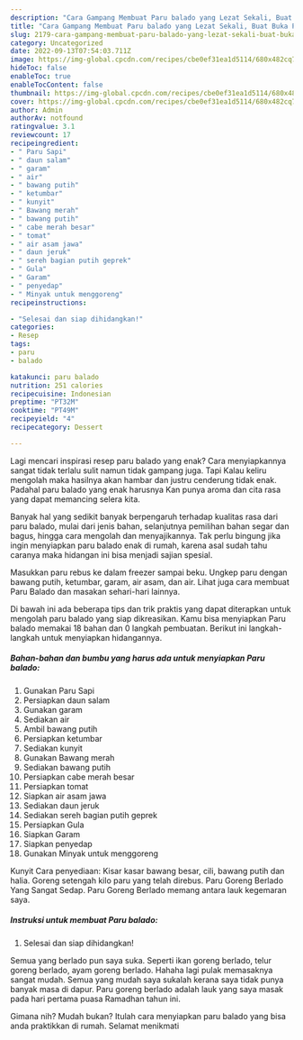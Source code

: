 ```yaml
---
description: "Cara Gampang Membuat Paru balado yang Lezat Sekali, Buat Buka Puasa Menggugah Selera"
title: "Cara Gampang Membuat Paru balado yang Lezat Sekali, Buat Buka Puasa Menggugah Selera"
slug: 2179-cara-gampang-membuat-paru-balado-yang-lezat-sekali-buat-buka-puasa-menggugah-selera
category: Uncategorized
date: 2022-09-13T07:54:03.711Z
image: https://img-global.cpcdn.com/recipes/cbe0ef31ea1d5114/680x482cq70/paru-balado-foto-resep-utama.jpg
hideToc: false
enableToc: true
enableTocContent: false
thumbnail: https://img-global.cpcdn.com/recipes/cbe0ef31ea1d5114/680x482cq70/paru-balado-foto-resep-utama.jpg
cover: https://img-global.cpcdn.com/recipes/cbe0ef31ea1d5114/680x482cq70/paru-balado-foto-resep-utama.jpg
author: Admin
authorAv: notfound
ratingvalue: 3.1
reviewcount: 17
recipeingredient:
- " Paru Sapi"
- " daun salam"
- " garam"
- " air"
- " bawang putih"
- " ketumbar"
- " kunyit"
- " Bawang merah"
- " bawang putih"
- " cabe merah besar"
- " tomat"
- " air asam jawa"
- " daun jeruk"
- " sereh bagian putih geprek"
- " Gula"
- " Garam"
- " penyedap"
- " Minyak untuk menggoreng"
recipeinstructions:

- "Selesai dan siap dihidangkan!"
categories:
- Resep
tags:
- paru
- balado

katakunci: paru balado 
nutrition: 251 calories
recipecuisine: Indonesian
preptime: "PT32M"
cooktime: "PT49M"
recipeyield: "4"
recipecategory: Dessert

---
```



Lagi mencari inspirasi resep paru balado yang enak? Cara menyiapkannya sangat tidak terlalu sulit namun tidak gampang juga. Tapi Kalau keliru mengolah maka hasilnya akan hambar dan justru cenderung tidak enak. Padahal paru balado yang enak harusnya Kan punya aroma dan cita rasa yang dapat memancing selera kita.


Banyak hal yang sedikit banyak berpengaruh terhadap kualitas rasa dari paru balado, mulai dari jenis bahan, selanjutnya pemilihan bahan segar dan bagus, hingga cara mengolah dan menyajikannya. Tak perlu bingung jika ingin menyiapkan paru balado enak di rumah, karena asal sudah tahu caranya maka hidangan ini bisa menjadi sajian spesial.

Masukkan paru rebus ke dalam freezer sampai beku. Ungkep paru dengan bawang putih, ketumbar, garam, air asam, dan air. Lihat juga cara membuat Paru Balado dan masakan sehari-hari lainnya.


Di bawah ini ada beberapa tips dan trik praktis yang dapat diterapkan untuk mengolah paru balado yang siap dikreasikan. Kamu bisa menyiapkan Paru balado memakai 18 bahan dan 0 langkah pembuatan. Berikut ini langkah-langkah untuk menyiapkan hidangannya.

<!--inarticleads1-->

##### Bahan-bahan dan bumbu yang harus ada untuk menyiapkan Paru balado:

1. Gunakan  Paru Sapi
1. Persiapkan  daun salam
1. Gunakan  garam
1. Sediakan  air
1. Ambil  bawang putih
1. Persiapkan  ketumbar
1. Sediakan  kunyit
1. Gunakan  Bawang merah
1. Sediakan  bawang putih
1. Persiapkan  cabe merah besar
1. Persiapkan  tomat
1. Siapkan  air asam jawa
1. Sediakan  daun jeruk
1. Sediakan  sereh bagian putih geprek
1. Persiapkan  Gula
1. Siapkan  Garam
1. Siapkan  penyedap
1. Gunakan  Minyak untuk menggoreng


Kunyit Cara penyediaan: Kisar kasar bawang besar, cili, bawang putih dan halia. Goreng setengah kilo paru yang telah direbus. Paru Goreng Berlado Yang Sangat Sedap. Paru Goreng Berlado memang antara lauk kegemaran saya. 

<!--inarticleads2-->

##### Instruksi untuk membuat Paru balado:


1. Selesai dan siap dihidangkan!

Semua yang berlado pun saya suka. Seperti ikan goreng berlado, telur goreng berlado, ayam goreng berlado. Hahaha lagi pulak memasaknya sangat mudah. Semua yang mudah saya sukalah kerana saya tidak punya banyak masa di dapur. Paru goreng berlado adalah lauk yang saya masak pada hari pertama puasa Ramadhan tahun ini. 

Gimana nih? Mudah bukan? Itulah cara menyiapkan paru balado yang bisa anda praktikkan di rumah. Selamat menikmati
